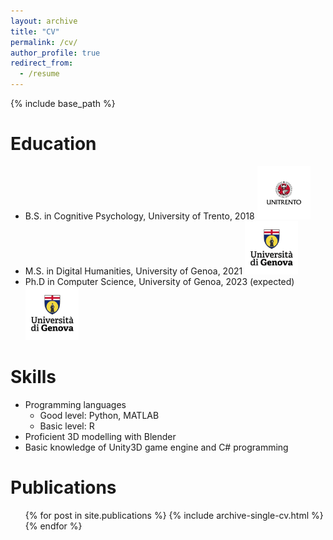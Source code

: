 ```yaml
---
layout: archive
title: "CV"
permalink: /cv/
author_profile: true
redirect_from:
  - /resume
---
```


{% include base_path %}

Education
======
* B.S. in Cognitive Psychology, University of Trento, 2018 <img src='/images/logo_unirento.png' width='85px' height='85px'>
* M.S. in Digital Humanities, University of Genoa, 2021 <img src='/images/logo_unige.jpg' width='85px' height='85px'>
* Ph.D in Computer Science, University of Genoa, 2023 (expected) <img src='/images/logo_unige.jpg' width='85px' height='85px'>

Skills
======
* Programming languages
  - Good level: Python, MATLAB
  - Basic level: R
* Proficient 3D modelling with Blender
* Basic knowledge of Unity3D game engine and C# programming

Publications
======
  <ul>{% for post in site.publications %}
    {% include archive-single-cv.html %}
  {% endfor %}</ul>
  
<!-- Talks
======
  <ul>{% for post in site.talks %}
    {% include archive-single-talk-cv.html %}
  {% endfor %}</ul>
  
Teaching
======
  <ul>{% for post in site.teaching %}
    {% include archive-single-cv.html %}
  {% endfor %}</ul>
  
Service and leadership
======
* Currently signed in to 43 different slack teams -->
